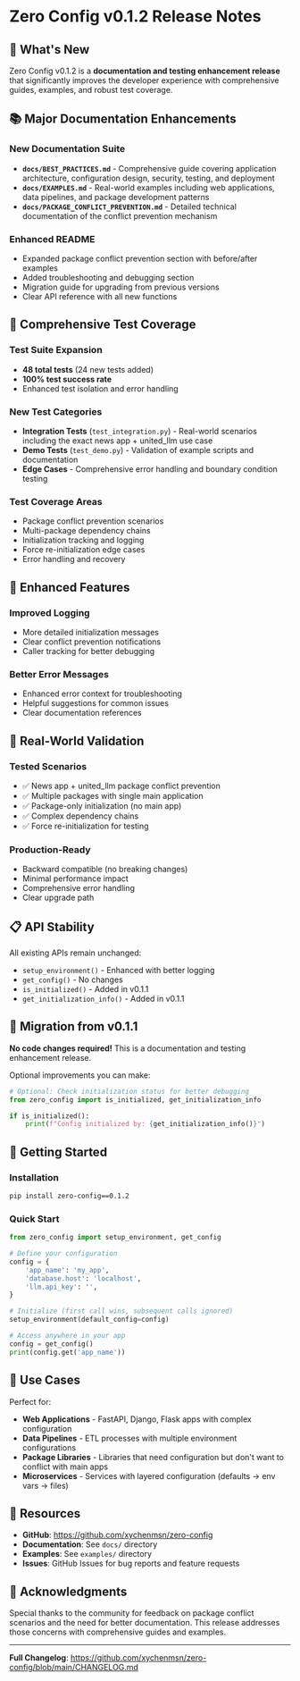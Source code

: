 # Zero Config v0.1.2 Release Notes

## 🎉 What's New

Zero Config v0.1.2 is a **documentation and testing enhancement release** that significantly improves the developer experience with comprehensive guides, examples, and robust test coverage.

## 📚 Major Documentation Enhancements

### New Documentation Suite
- **`docs/BEST_PRACTICES.md`** - Comprehensive guide covering application architecture, configuration design, security, testing, and deployment
- **`docs/EXAMPLES.md`** - Real-world examples including web applications, data pipelines, and package development patterns
- **`docs/PACKAGE_CONFLICT_PREVENTION.md`** - Detailed technical documentation of the conflict prevention mechanism

### Enhanced README
- Expanded package conflict prevention section with before/after examples
- Added troubleshooting and debugging section
- Migration guide for upgrading from previous versions
- Clear API reference with all new functions

## 🧪 Comprehensive Test Coverage

### Test Suite Expansion
- **48 total tests** (24 new tests added)
- **100% test success rate**
- Enhanced test isolation and error handling

### New Test Categories
- **Integration Tests** (`test_integration.py`) - Real-world scenarios including the exact news app + united_llm use case
- **Demo Tests** (`test_demo.py`) - Validation of example scripts and documentation
- **Edge Cases** - Comprehensive error handling and boundary condition testing

### Test Coverage Areas
- Package conflict prevention scenarios
- Multi-package dependency chains
- Initialization tracking and logging
- Force re-initialization edge cases
- Error handling and recovery

## 🔧 Enhanced Features

### Improved Logging
- More detailed initialization messages
- Clear conflict prevention notifications
- Caller tracking for better debugging

### Better Error Messages
- Enhanced error context for troubleshooting
- Helpful suggestions for common issues
- Clear documentation references

## 🚀 Real-World Validation

### Tested Scenarios
- ✅ News app + united_llm package conflict prevention
- ✅ Multiple packages with single main application
- ✅ Package-only initialization (no main app)
- ✅ Complex dependency chains
- ✅ Force re-initialization for testing

### Production-Ready
- Backward compatible (no breaking changes)
- Minimal performance impact
- Comprehensive error handling
- Clear upgrade path

## 📋 API Stability

All existing APIs remain unchanged:
- `setup_environment()` - Enhanced with better logging
- `get_config()` - No changes
- `is_initialized()` - Added in v0.1.1
- `get_initialization_info()` - Added in v0.1.1

## 🔄 Migration from v0.1.1

**No code changes required!** This is a documentation and testing enhancement release.

Optional improvements you can make:
```python
# Optional: Check initialization status for better debugging
from zero_config import is_initialized, get_initialization_info

if is_initialized():
    print(f"Config initialized by: {get_initialization_info()}")
```

## 📖 Getting Started

### Installation
```bash
pip install zero-config==0.1.2
```

### Quick Start
```python
from zero_config import setup_environment, get_config

# Define your configuration
config = {
    'app_name': 'my_app',
    'database.host': 'localhost',
    'llm.api_key': '',
}

# Initialize (first call wins, subsequent calls ignored)
setup_environment(default_config=config)

# Access anywhere in your app
config = get_config()
print(config.get('app_name'))
```

## 🎯 Use Cases

Perfect for:
- **Web Applications** - FastAPI, Django, Flask apps with complex configuration
- **Data Pipelines** - ETL processes with multiple environment configurations
- **Package Libraries** - Libraries that need configuration but don't want to conflict with main apps
- **Microservices** - Services with layered configuration (defaults → env vars → files)

## 🔗 Resources

- **GitHub**: https://github.com/xychenmsn/zero-config
- **Documentation**: See `docs/` directory
- **Examples**: See `examples/` directory
- **Issues**: GitHub Issues for bug reports and feature requests

## 🙏 Acknowledgments

Special thanks to the community for feedback on package conflict scenarios and the need for better documentation. This release addresses those concerns with comprehensive guides and examples.

---

**Full Changelog**: https://github.com/xychenmsn/zero-config/blob/main/CHANGELOG.md
